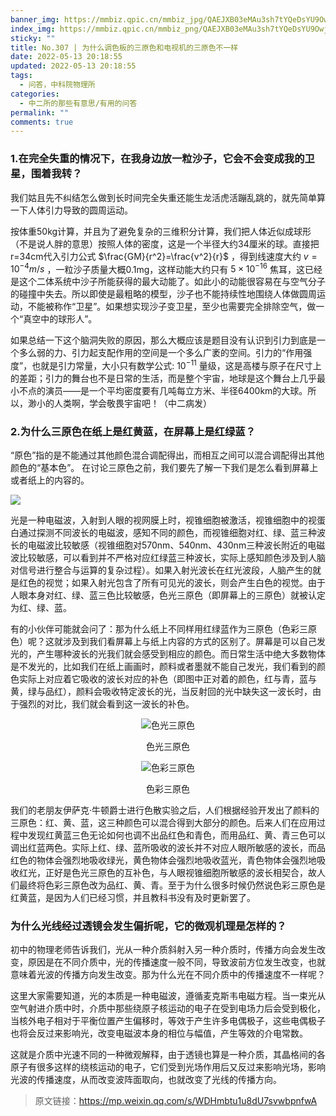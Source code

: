 ```yaml
---
banner_img: https://mmbiz.qpic.cn/mmbiz_jpg/QAEJXB03eMAu3sh7tYQeDsYU9OwjxRCKKKHrHOaf9nKCicgdDB67TLThPf43iajez4xqWicicdtQ7Vu24RDGzfKNWA/640?wx_fmt=jpeg
index_img: https://mmbiz.qpic.cn/mmbiz_png/QAEJXB03eMAu3sh7tYQeDsYU9OwjxRCKIoIiax6kkhKXGGNKJ1sygHlher5Pz6hUzfH0ozVK5L0F2J3iaI3jR7IA/640?wx_fmt=png
sticky: ""
title: No.307 | 为什么调色板的三原色和电视机的三原色不一样
date: 2022-05-13 20:18:55
updated: 2022-05-13 20:18:55
tags:
  - 问答，中科院物理所
categories:
  - 中二所的那些有意思/有用的问答
permalink: ""
comments: true
---
```

### 1.在完全失重的情况下，在我身边放一粒沙子，它会不会变成我的卫星，围着我转？

我们姑且先不纠结怎么做到长时间完全失重还能生龙活虎活蹦乱跳的，就先简单算一下人体引力导致的圆周运动。

按体重50kg计算，并且为了避免复杂的三维积分计算，我们把人体近似成球形（不是说人胖的意思）按照人体的密度，这是一个半径大约34厘米的球。直接把r=34cm代入引力公式 $\frac{GM}{r^2}=\frac{v^2}{r}$         ，得到线速度大约 $v=10^{-4}m/s$ ，一粒沙子质量大概0.1mg，这样动能大约只有 $5×10^{-16}$ 焦耳，这已经是这个二体系统中沙子所能获得的最大动能了。如此小的动能很容易在与空气分子的碰撞中失去。所以即使是最粗略的模型，沙子也不能持续性地围绕人体做圆周运动，不能被称作“卫星”。如果想实现沙子变卫星，至少也需要完全排除空气，做一个“真空中的球形人”。

如果总结一下这个脑洞失败的原因，那么大概应该是题目没有认识到引力到底是一个多么弱的力、引力起支配作用的空间是一个多么广袤的空间。引力的“作用强度”，也就是引力常量，大小只有数学公式: $10^{-11}$ 量级，这是高楼与原子在尺寸上的差距；引力的舞台也不是日常的生活，而是整个宇宙，地球是这个舞台上几乎最小不点的演员——是一个平均密度要有几吨每立方米、半径6400km的大球。所以，渺小的人类啊，学会敬畏宇宙吧！（中二病发）

### 2.为什么三原色在纸上是红黄蓝，在屏幕上是红绿蓝？

“原色”指的是不能通过其他颜色混合调配得出，而相互之间可以混合调配得出其他颜色的“基本色”。  在讨论三原色之前，我们要先了解一下我们是怎么看到屏幕上或者纸上的内容的。

![](https://mmbiz.qpic.cn/mmbiz_jpg/QAEJXB03eMAu3sh7tYQeDsYU9OwjxRCKKKHrHOaf9nKCicgdDB67TLThPf43iajez4xqWicicdtQ7Vu24RDGzfKNWA/640?wx_fmt=jpeg&wxfrom=5&wx_lazy=1&wx_co=1)

光是一种电磁波，入射到人眼的视网膜上时，视锥细胞被激活，视锥细胞中的视蛋白通过探测不同波长的电磁波，感知不同的颜色，而视锥细胞对红、绿、蓝三种波长的电磁波比较敏感（视锥细胞对570nm、540nm、430nm三种波长附近的电磁波比较敏感，可以看到并不严格对应红绿蓝三种波长，实际上感知颜色涉及到人脑对信号进行整合与运算的复杂过程）。如果入射光波长在红光波段，人脑产生的就是红色的视觉；如果入射光包含了所有可见光的波长，则会产生白色的视觉。由于人眼本身对红、绿、蓝三色比较敏感，色光三原色（即屏幕上的三原色）就被认定为红、绿、蓝。

有的小伙伴可能就会问了：那为什么纸上不同样用红绿蓝作为三原色（色彩三原色）呢？这就涉及到我们看屏幕上与纸上内容的方式的区别了。屏幕是可以自己发光的，产生哪种波长的光我们就会感受到相应的颜色。而日常生活中绝大多数物体是不发光的，比如我们在纸上画画时，颜料或者墨就不能自己发光，我们看到的颜色实际上对应着它吸收的波长对应的补色（即图中正对着的颜色，红与青，蓝与黄，绿与品红），颜料会吸收特定波长的光，当反射回的光中缺失这一波长时，由于强烈的对比，我们就会看到这一波长的补色。
<center>

![色光三原色](https://mmbiz.qpic.cn/mmbiz_png/QAEJXB03eMAu3sh7tYQeDsYU9OwjxRCK6RmST2v30Es3GZRgKnoTSJr5gqic3kdIFDggpXN4ZCtJxicEoibj1vPfQ/640?wx_fmt=png&wxfrom=5&wx_lazy=1&wx_co=1 "色光三原色")

色光三原色

![色彩三原色](https://mmbiz.qpic.cn/mmbiz_png/QAEJXB03eMAu3sh7tYQeDsYU9OwjxRCKIoIiax6kkhKXGGNKJ1sygHlher5Pz6hUzfH0ozVK5L0F2J3iaI3jR7IA/640?wx_fmt=png&wxfrom=5&wx_lazy=1&wx_co=1 "色彩三原色")

色彩三原色

</center>
我们的老朋友伊萨克·牛顿爵士进行色散实验之后，人们根据经验开发出了颜料的三原色：红、黄、蓝，这三种颜色可以混合得到大部分的颜色。后来人们在应用过程中发现红黄蓝三色无论如何也调不出品红色和青色，而用品红、黄、青三色可以调出红蓝两色。实际上红、绿、蓝所吸收的波长并不对应人眼所敏感的波长，而品红色的物体会强烈地吸收绿光，黄色物体会强烈地吸收蓝光，青色物体会强烈地吸收红光，正好是色光三原色的互补色，与人眼视锥细胞所敏感的波长相契合，故人们最终将色彩三原色改为品红、黄、青。至于为什么很多时候仍然说色彩三原色是红黄蓝，是因为人们已经习惯，并且教科书没有及时更新罢了。

### 为什么光线经过透镜会发生偏折呢，它的微观机理是怎样的？
初中的物理老师告诉我们，光从一种介质斜射入另一种介质时，传播方向会发生改变，原因是在不同介质中，光的传播速度一般不同，导致波前方位发生改变，也就意味着光波的传播方向发生改变。那为什么光在不同介质中的传播速度不一样呢？



这里大家需要知道，光的本质是一种电磁波，遵循麦克斯韦电磁方程。当一束光从空气射进介质中时，介质中那些绕原子核运动的电子在受到电场力后会受到极化，当核外电子相对于平衡位置产生偏移时，等效于产生许多电偶极子，这些电偶极子也将会反过来影响光，改变电磁波本身的相位与幅值，产生等效的介电常数。




这就是介质中光速不同的一种微观解释，由于透镜也算是一种介质，其晶格间的各原子有很多这样的绕核运动的电子，它们受到光场作用后又反过来影响光场，影响光波的传播速度，从而改变波阵面取向，也就改变了光线的传播方向。

> 原文链接：https://mp.weixin.qq.com/s/WDHmbtu1u8dU7svwbpnfwA